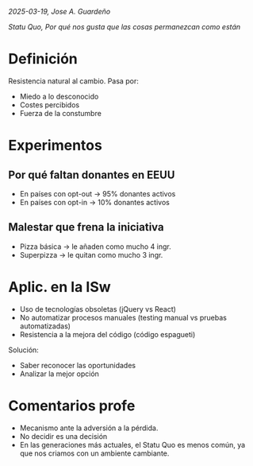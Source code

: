 *2025-03-19, Jose A. Guardeño*

*Statu Quo, Por qué nos gusta que las cosas permanezcan como están*

# Definición
Resistencia natural al cambio. Pasa por:

- Miedo a lo desconocido
- Costes percibidos
- Fuerza de la constumbre

# Experimentos
## Por qué faltan donantes en EEUU
- En países con opt-out -> 95% donantes activos
- En países con opt-in -> 10% donantes activos

## Malestar que frena la iniciativa
- Pizza básica -> le añaden como mucho 4 ingr.
- Superpizza -> le quitan como mucho 3 ingr.

# Aplic. en la ISw
- Uso de tecnologías obsoletas (jQuery vs React)
- No automatizar procesos manuales (testing manual vs pruebas automatizadas)
- Resistencia a la mejora del código (código espagueti)

Solución:
- Saber reconocer las oportunidades
- Analizar la mejor opción

# Comentarios profe
- Mecanismo ante la adversión a la pérdida.
- No decidir es una decisión
- En las generaciones más actuales, el Statu Quo es menos común, ya que nos criamos con un ambiente cambiante.
